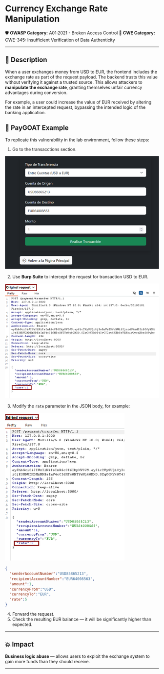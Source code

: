 # Currency Exchange Rate Manipulation

🛡️ **OWASP Category:** A01:2021 - Broken Access Control 
🧩 **CWE Category:**  CWE-345: Insufficient Verification of Data Authenticity 

---

## 📝 Description

When a user exchanges money from USD to EUR, the frontend includes the exchange rate as part of the request payload. The backend trusts this value without verifying it against a trusted source. This allows attackers to **manipulate the exchange rate**, granting themselves unfair currency advantages during conversion.

For example, a user could increase the value of EUR received by altering the rate in an intercepted request, bypassing the intended logic of the banking application.


## 🐐 PayGOAT Example

To replicate this vulnerability in the lab environment, follow these steps:

1. Go to the transacctions section.

![rate](img/rate1.png)

2. Use **Burp Suite** to intercept the request for transaction USD to EUR.

![rate](img/rate2.png)

3. Modify the `rate` parameter in the JSON body, for example:

![rate](img/rate3.png)

```json
{
  "senderAccountNumber":"USD85865213",
  "recipientAccountNumber":"EUR64008563",
  "amount":1,
  "currencyFrom":"USD",
  "currencyTo":"EUR",
  "rate":5
}
```
4. Forward the request.
5. Check the resulting EUR balance — it will be significantly higher than expected.

---

## 💥 Impact

**Business logic abuse** — allows users to exploit the exchange system to gain more funds than they should receive.

---